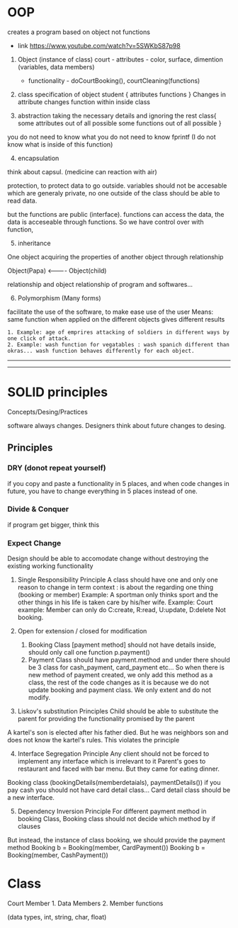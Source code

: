 # OOP
creates a program based on object not functions
* link
https://www.youtube.com/watch?v=5SWKbS87p98

1. Object (instance of class)
court - attributes - color, surface, dimention (variables, data members)
      - functionality - doCourtBooking(), courtCleaning(functions)

2. class
specification of object
    student {
        attributes
        functions
    }
Changes in attribute changes function within inside class

3. abstraction
taking the necessary details and ignoring the rest
class{
    some attributes out of all possible
    some functions out of all possible
}

you do not need to know what you do not need to know fprintf (I do not know what is inside of this function)

4. encapsulation

think about capsul. (medicine can reaction with air)

protection, to protect data to go outside. variables should not be accesable which are generaly private, no one outside of the class should be able to read data.

but the functions are public (interface). functions can access the data, the data is acceseable through functions. So we have control over with function,

5. inheritance

One object acquiring the properties of another object through relationship

Object(Papa) <---- Object(child)

relationship and object
relationship of program and softwares...

6. Polymorphism (Many forms)

facilitate the use of the software, to make ease use of the user
Means: same function when applied on the different objects gives different results

    1. Example: age of emprires attacking of soldiers in different ways by one click of attack.
    2. Example: wash function for vegatables : wash spanich different than okras... wash function behaves differently for each object.

- - - -
- - - -

# SOLID principles
Concepts/Desing/Practices

software always changes. Designers think about future changes to desing.

## Principles

### DRY (donot repeat yourself)
if you copy and paste a functionality in 5 places, and when code changes in future, you have to change everything in 5 places instead of one.

### Divide & Conquer
if program get bigger, think this

### Expect Change
Design should be able to accomodate change without destroying the existing working functionality

1. Single Responsibility Principle
A class should have one and only one reason to change
in term context : is about the regarding one thing (booking or member)
Example: A sportman only thinks sport and the other things in his life is taken care by his/her wife.
Example: Court example:
Member can only do C:create, R:read, U:update, D:delete
Not booking.

2. Open for extension / closed for modification
    1. Booking Class [payment method] should not have details inside, should only call one function p.payment()
    2. Payment Class should have payment.method and under there should be 3 class for cash_payment, card_payment etc...
So when there is new method of payment created, we only add this method as a class, the rest of the code changes as it is because we do not update booking and payment class. We only extent and do not modify.

3. Liskov's substitution Principles
Child should be able to substitute the parent for providing the functionality promised by the parent

A kartel's son is elected after his father died. But he was neighbors son and does not know the kartel's rules. This violates the principle

4. Interface Segregation Principle
Any client should not be forced to implement any interface which is irrelevant to it
Parent's goes to restaurant and faced with bar menu. But they came for eating dinner.

Booking class (bookingDetails(memberdetaials), paymentDetails())
if you pay cash you should not have card detail class...
Card detail class should be a new interface.

5. Dependency Inversion Principle
For different payment method in booking Class,
Booking class should not decide which method by if clauses

But instead, the instance of class booking, we should provide the payment method
Booking b = Booking(member, CardPayment())
Booking b = Booking(member, CashPayment())


# Class

Court Member
    1. Data Members
    2. Member functions

 (data types, int, string, char, float)
